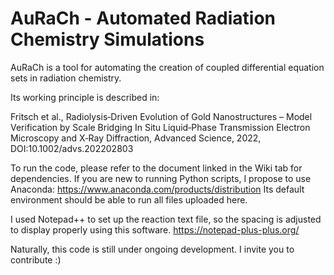 # AuRaCh - Automated Radiation Chemistry Simulations

AuRaCh is a tool for automating the creation of coupled differential equation sets in radiation chemistry.

Its working principle is described in:

Fritsch et al., Radiolysis‐Driven Evolution of Gold Nanostructures –
Model Verification by Scale Bridging In Situ Liquid‐Phase Transmission Electron
Microscopy and X‐Ray Diffraction, Advanced Science, 2022, DOI:10.1002/advs.202202803

To run the code, please refer to the document linked in the Wiki tab for dependencies.
If you are new to running Python scripts, I propose to use Anaconda: https://www.anaconda.com/products/distribution
Its default environment should be able to run all files uploaded here.

I used Notepad++ to set up the reaction text file, so the spacing is adjusted to display properly using this software. https://notepad-plus-plus.org/ 

Naturally, this code is still under ongoing development. I invite you to contribute :)

